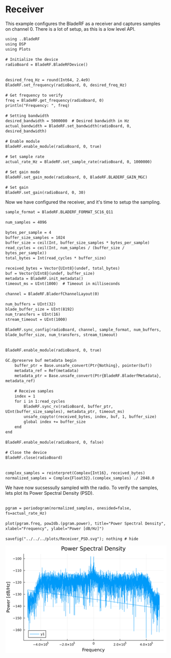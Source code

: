 # Receiver

This example configures the BladeRF as a receiver and captures samples on channel 0.
There is a lot of setup, as this is a low level API.

```@example Receiver
using ..BladeRF
using DSP
using Plots

# Initialize the device
radioBoard = BladeRF.BladeRFDevice()


desired_freq_Hz = round(Int64, 2.4e9)
BladeRF.set_frequency(radioBoard, 0, desired_freq_Hz)

# Get frequency to verify
freq = BladeRF.get_frequency(radioBoard, 0)
println("Frequency: ", freq)

# Setting bandwidth
desired_bandwidth = 5000000  # Desired bandwidth in Hz
actual_bandwidth = BladeRF.set_bandwidth(radioBoard, 0, desired_bandwidth)

# Enable module
BladeRF.enable_module(radioBoard, 0, true)

# Set sample rate
actual_rate_Hz = BladeRF.set_sample_rate(radioBoard, 0, 1000000)

# Set gain mode
BladeRF.set_gain_mode(radioBoard, 0, BladeRF.BLADERF_GAIN_MGC)

# Set gain
BladeRF.set_gain(radioBoard, 0, 30)

```

Now we have configured the receiver, and it's time to setup the sampling.

```@example Receiver
sample_format = BladeRF.BLADERF_FORMAT_SC16_Q11

num_samples = 4096

bytes_per_sample = 4
buffer_size_samples = 1024
buffer_size = ceil(Int, buffer_size_samples * bytes_per_sample)
read_cycles = ceil(Int, num_samples / (buffer_size / bytes_per_sample))
total_bytes = Int(read_cycles * buffer_size)

received_bytes = Vector{UInt8}(undef, total_bytes)
buf = Vector{UInt8}(undef, buffer_size)
metadata = BladeRF.init_metadata()
timeout_ms = UInt(1000)  # Timeout in milliseconds

channel = BladeRF.BladerfChannelLayout(0)

num_buffers = UInt(32)
blade_buffer_size = UInt(8192)
num_transfers = UInt(16)
stream_timeout = UInt(1000)

BladeRF.sync_config(radioBoard, channel, sample_format, num_buffers, blade_buffer_size, num_transfers, stream_timeout)


BladeRF.enable_module(radioBoard, 0, true)

GC.@preserve buf metadata begin
    buffer_ptr = Base.unsafe_convert(Ptr{Nothing}, pointer(buf))
    metadata_ref = Ref(metadata)
    metadata_ptr = Base.unsafe_convert(Ptr{BladeRF.BladerfMetadata}, metadata_ref)

    # Receive samples
    index = 1
    for i in 1:read_cycles
        BladeRF.sync_rx(radioBoard, buffer_ptr, UInt(buffer_size_samples), metadata_ptr, timeout_ms)
        unsafe_copyto!(received_bytes, index, buf, 1, buffer_size)
        global index += buffer_size
    end
end

BladeRF.enable_module(radioBoard, 0, false)

# Close the device
BladeRF.close(radioBoard)


complex_samples = reinterpret(Complex{Int16}, received_bytes)
normalized_samples = Complex{Float32}.(complex_samples) ./ 2048.0
```

We have now sucsessully sampled with the radio. To verify the samples, lets plot its Power Spectral Density (PSD).

```@example Receiver

pgram = periodogram(normalized_samples, onesided=false, fs=actual_rate_Hz)

plot(pgram.freq, pow2db.(pgram.power), title="Power Spectral Density", xlabel="Frequency", ylabel="Power [dB/Hz]")

savefig("../../../plots/Receiver_PSD.svg"); nothing # hide
```

![PSD of the samples](https://github.com/ErikBuer/BladeRF.jl/blob/master/plots/Receiver_PSD.svg)